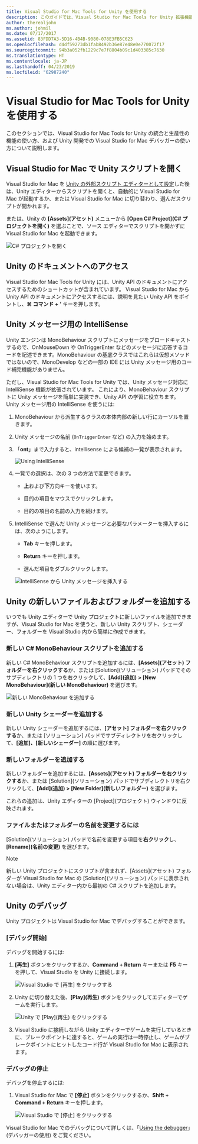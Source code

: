 ```yaml
---
title: Visual Studio for Mac Tools for Unity を使用する
description: このガイドでは、Visual Studio for Mac Tools for Unity 拡張機能を使用する方法について説明します
author: therealjohn
ms.author: johmil
ms.date: 07/17/2017
ms.assetid: 83FDD7A3-5D16-4B4B-9080-078E3FB5C623
ms.openlocfilehash: d4df59273db1fab8492b36e87e48e0e770072f17
ms.sourcegitcommit: 94b3a052fb1229c7e7f8804b09c1d403385c7630
ms.translationtype: HT
ms.contentlocale: ja-JP
ms.lasthandoff: 04/23/2019
ms.locfileid: "62987240"
---
```

# <a name="using-visual-studio-for-mac-tools-for-unity"></a>Visual Studio for Mac Tools for Unity を使用する

このセクションでは、Visual Studio for Mac Tools for Unity の統合と生産性の機能の使い方、および Unity 開発での Visual Studio for Mac デバッガーの使い方について説明します。

## <a name="opening-unity-scripts-in-visual-studio-for-mac"></a>Visual Studio for Mac で Unity スクリプトを開く

Visual Studio for Mac を [Unity の外部スクリプト エディターとして設定](setup-vsmac-tools-unity.md#configure-unity-for-use-with-visual-studio-for-mac)した後は、Unity エディターからスクリプトを開くと、自動的に Visual Studio for Mac が起動するか、または Visual Studio for Mac に切り替わり、選んだスクリプトが開かれます。

または、Unity の **[Assets]\(アセット\)** メニューから **[Open C# Project]\(C# プロジェクトを開く\)** を選ぶことで、ソース エディターでスクリプトを開かずに Visual Studio for Mac を起動できます。

![C# プロジェクトを開く](media/using-vsmac-tools-unity-image1.png)

## <a name="unity-documentation-access"></a>Unity のドキュメントへのアクセス

Visual Studio for Mac Tools for Unity には、Unity API のドキュメントにアクセスするためのショートカットが含まれています。 Visual Studio for Mac から Unity API のドキュメントにアクセスするには、説明を見たい Unity API をポイントし、**⌘ コマンド + ‘** キーを押します。

## <a name="intellisense-for-unity-messages"></a>Unity メッセージ用の IntelliSense
Unity エンジンは MonoBehaviour スクリプトにメッセージをブロードキャストするので、OnMouseDown や OnTriggerEnter などのメッセージに応答するコードを記述できます。MonoBehaviour の基底クラスではこれらは仮想メソッドではないので、MonoDevelop などの一部の IDE には Unity メッセージ用のコード補完機能がありません。

ただし、Visual Studio for Mac Tools for Unity では、Unity メッセージ対応に IntelliSense 機能が拡張されています。 これにより、MonoBehaviour スクリプトに Unity メッセージを簡単に実装でき、Unity API の学習に役立ちます。 Unity メッセージ用の IntelliSense を使うには:

1. MonoBehaviour から派生するクラスの本体内部の新しい行にカーソルを置きます。

2. Unity メッセージの名前 (`OnTriggerEnter` など) の入力を始めます。

3. 「**ont**」まで入力すると、intellisense による候補の一覧が表示されます。

   ![Using IntelliSense](media/using-vsmac-tools-unity-image2.png)

4. 一覧での選択は、次の 3 つの方法で変更できます。

   * **上**および**下**方向キーを使います。

   * 目的の項目をマウスでクリックします。

   * 目的の項目の名前の入力を続けます。

5. IntelliSense で選んだ Unity メッセージと必要なパラメーターを挿入するには、次のようにします。

   * **Tab** キーを押します。

   * **Return** キーを押します。

   * 選んだ項目をダブルクリックします。

   ![IntelliSense から Unity メッセージを挿入する](media/using-vsmac-tools-unity-image3.png)

## <a name="adding-new-unity-files-and-folders"></a>Unity の新しいファイルおよびフォルダーを追加する

いつでも Unity エディターで Unity プロジェクトに新しいファイルを追加できますが、Visual Studio for Mac を使うと、新しい Unity スクリプト、シェーダー、フォルダーを Visual Studio 内から簡単に作成できます。

### <a name="add-a-new-c-monobehaviour-script"></a>新しい C# MonoBehaviour スクリプトを追加する

新しい C# MonoBehaviour スクリプトを追加するには、**[Assets]\(アセット\) フォルダーを右クリックする**か、または [Solution]\(ソリューション\) パッドでそのサブディレクトリの 1 つを右クリックして、**[Add]\(追加\) > [New MonoBehaviour]\(新しい MonoBehaviour\)** を選びます。

![新しい MonoBehaviour を追加する](media/using-vsmac-tools-unity-image4.png)

### <a name="add-a-new-unity-shader"></a>新しい Unity シェーダーを追加する

新しい Unity シェーダーを追加するには、**[アセット] フォルダーを右クリックする**か、または [ソリューション] パッドでサブディレクトリを右クリックして、**[追加]、[新しいシェーダー]** の順に選びます。

### <a name="add-a-new-folder"></a>新しいフォルダーを追加する

新しいフォルダーを追加するには、**[Assets]\(アセット\) フォルダーを右クリックする**か、または [Solution]\(ソリューション\) パッドでサブディレクトリを右クリックして、**[Add]\(追加\) > [New Folder]\(新しいフォルダー\)** を選びます。

これらの追加は、Unity エディターの [Project]\(プロジェクト\) ウィンドウに反映されます。

### <a name="to-rename-a-file-or-folder"></a>ファイルまたはフォルダーの名前を変更するには
[Solution]\(ソリューション\) パッドで名前を変更する項目を**右クリック**し、**[Rename]\(名前の変更\)** を選びます。

> [!NOTE]
> 新しい Unity プロジェクトにスクリプトが含まれず、[Assets]\(アセット\) フォルダーが Visual Studio for Mac の [Solution]\(ソリューション\) パッドに表示されない場合は、Unity エディター内から最初の C# スクリプトを追加します。

## <a name="unity-debugging"></a>Unity のデバッグ

Unity プロジェクトは Visual Studio for Mac でデバッグすることができます。

### <a name="start-debugging"></a>[デバッグ開始]

デバッグを開始するには:

1. **[再生]** ボタンをクリックするか、**Command + Return** キーまたは **F5** キーを押して、Visual Studio を Unity に接続します。

   ![Visual Studio で [再生] をクリックする](media/using-vsmac-tools-unity-image5.png)

2. Unity に切り替えた後、**[Play]\(再生\)** ボタンをクリックしてエディターでゲームを実行します。

   ![Unity で [Play]\(再生\) をクリックする](media/using-vsmac-tools-unity-image6.png)

3. Visual Studio に接続しながら Unity エディターでゲームを実行しているときに、ブレークポイントに達すると、ゲームの実行は一時停止し、ゲームがブレークポイントにヒットしたコード行が Visual Studio for Mac に表示されます。

### <a name="stop-debugging"></a>デバッグの停止

デバッグを停止するには:

1. Visual Studio for Mac で **[停止]** ボタンをクリックするか、**Shift + Command + Return** キーを押します。

   ![Visual Studio で [停止] をクリックする](media/using-vsmac-tools-unity-image7.png)

Visual Studio for Mac でのデバッグについて詳しくは、「[Using the debugger](debugging.md)」(デバッガーの使用) をご覧ください。
